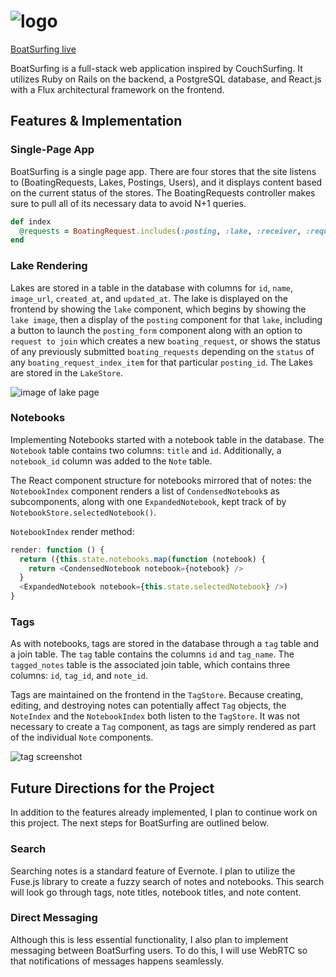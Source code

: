 # ![logo](https://github.com/jamnjon/couchsurfing/blob/master/docs/pics/Logo.png)

[BoatSurfing live][location]

[location]: http://www.boatsurfing.site



BoatSurfing is a full-stack web application inspired by CouchSurfing.  It utilizes Ruby on Rails on the backend, a PostgreSQL database, and React.js with a Flux architectural framework on the frontend.  

## Features & Implementation



### Single-Page App

BoatSurfing is a single page app. There are four stores that the site listens to (BoatingRequests, Lakes, Postings, Users), and it displays content based on the current status of the stores. The BoatingRequests controller makes sure to pull all of its necessary data to avoid N+1 queries.

```ruby
def index
  @requests = BoatingRequest.includes(:posting, :lake, :receiver, :requester).all
end
  ```

### Lake Rendering
  Lakes are stored in a table in the database with columns for `id`, `name`, `image_url`, `created_at`, and `updated_at`. The lake is displayed on the frontend by showing the `lake` component, which begins by showing the `lake image`, then a display of the `posting` component for that `lake`, including a button to launch the `posting_form` component along with an option to `request to join` which creates a new `boating_request`, or shows the status of any previously submitted `boating_requests` depending on the `status` of any `boating_request_index_item` for that particular `posting_id`. The Lakes are stored in the `LakeStore`.

![image of lake page](https://github.com/jamnjon/couchsurfing/blob/master/docs/pics/LakePageTop.png)

### Notebooks

Implementing Notebooks started with a notebook table in the database.  The `Notebook` table contains two columns: `title` and `id`.  Additionally, a `notebook_id` column was added to the `Note` table.  

The React component structure for notebooks mirrored that of notes: the `NotebookIndex` component renders a list of `CondensedNotebook`s as subcomponents, along with one `ExpandedNotebook`, kept track of by `NotebookStore.selectedNotebook()`.  

`NotebookIndex` render method:

```javascript
render: function () {
  return ({this.state.notebooks.map(function (notebook) {
    return <CondensedNotebook notebook={notebook} />
  }
  <ExpandedNotebook notebook={this.state.selectedNotebook} />)
}
```

### Tags

As with notebooks, tags are stored in the database through a `tag` table and a join table.  The `tag` table contains the columns `id` and `tag_name`.  The `tagged_notes` table is the associated join table, which contains three columns: `id`, `tag_id`, and `note_id`.  

Tags are maintained on the frontend in the `TagStore`.  Because creating, editing, and destroying notes can potentially affect `Tag` objects, the `NoteIndex` and the `NotebookIndex` both listen to the `TagStore`.  It was not necessary to create a `Tag` component, as tags are simply rendered as part of the individual `Note` components.  

![tag screenshot](https://github.com/appacademy/sample-project-proposal/blob/master/docs/tagScreenshot.png)

## Future Directions for the Project

In addition to the features already implemented, I plan to continue work on this project.  The next steps for BoatSurfing are outlined below.

### Search

Searching notes is a standard feature of Evernote.  I plan to utilize the Fuse.js library to create a fuzzy search of notes and notebooks.  This search will look go through tags, note titles, notebook titles, and note content.  

### Direct Messaging

Although this is less essential functionality, I also plan to implement messaging between BoatSurfing users.  To do this, I will use WebRTC so that notifications of messages happens seamlessly.  
